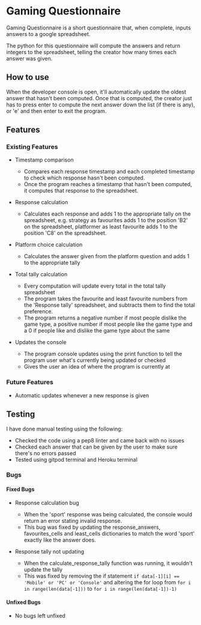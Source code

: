# Gaming Questionnaire

Gaming Questionnaire is a short questionnaire that, when complete, inputs answers to a google spreadsheet. 

The python for this questionnaire will compute the answers and return integers to the spreadsheet, telling the creator how many times each answer was given.

## How to use

When the developer console is open, it'll automatically update the oldest answer that hasn't been computed. Once that is computed, the creator just has to press enter to compute the next answer down the list (if there is any), or 'e' and then enter to exit the program.

## Features

### Existing Features

- Timestamp comparison
    - Compares each response timestamp and each completed timestamp to check which response hasn't been computed.
    - Once the program reaches a timestamp that hasn't been computed, it computes that response to the spreadsheet.

- Response calculation
    - Calculates each response and adds 1 to the appropriate tally on the spreadsheet, e.g. strategy as favourites adds 1 to the position 'B2' on the spreadsheet, platformer as least favourite adds 1 to the position 'C8' on the spreadsheet.

- Platform choice calculation
    - Calculates the answer given from the platform question and adds 1 to the appropriate tally

- Total tally calculation
    - Every computation will update every total in the total tally spreadsheet
    - The program takes the favourite and least favourite numbers from the 'Response tally' spreadsheet, and subtracts them to find the total preference.
    - The program returns a negative number if most people dislike the game type, a positive number if most people like the game type and a 0 if people like and dislike the game type about the same

- Updates the console
    - The program console updates using the print function to tell the program user what's currently being updated or checked
    - Gives the user an idea of where the program is currently at

### Future Features

- Automatic updates whenever a new response is given

## Testing

I have done manual testing using the following:

- Checked the code using a pep8 linter and came back with no issues
- Checked each answer that can be given by the user to make sure there's no errors passed
- Tested using gitpod terminal and Heroku terminal

### Bugs

#### Fixed Bugs

- Response calculation bug
    - When the 'sport' response was being calculated, the console would return an error stating invalid response.
    - This bug was fixed by updating the response_answers, favourites_cells and least_cells dictionaries to match the word 'sport' exactly like the answer does.

- Response tally not updating
    - When the calculate_response_tally function was running, it wouldn't update the tally
    - This was fixed by removing the if statement `if data[-1][i] == 'Mobile' or 'PC' or 'Console'` and altering the for loop from `for i in range(len(data[-1]))` to `for i in range(len(data[-1])-1)`

#### Unfixed Bugs

- No bugs left unfixed